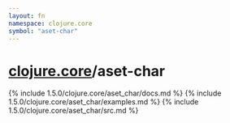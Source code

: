 ```yaml
---
layout: fn
namespace: clojure.core
symbol: "aset-char"
---
```


# [clojure.core](../)/aset-char

{% include 1.5.0/clojure.core/aset_char/docs.md %}
{% include 1.5.0/clojure.core/aset_char/examples.md %}
{% include 1.5.0/clojure.core/aset_char/src.md %}


